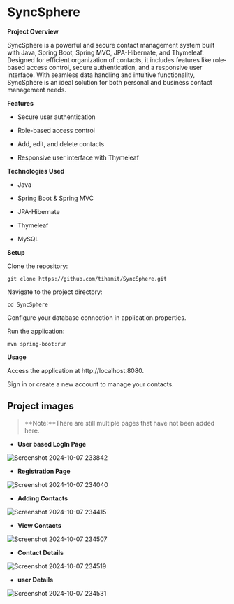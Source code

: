 # SyncSphere

**Project Overview**

SyncSphere is a powerful and secure contact management system built with Java, Spring Boot, Spring MVC, JPA-Hibernate, and Thymeleaf.
Designed for efficient organization of contacts, it includes features like role-based access control, secure authentication, 
and a responsive user interface. With seamless data handling and intuitive functionality, SyncSphere is an ideal solution for both
personal and business contact management needs.

**Features**

- Secure user authentication
  
- Role-based access control
  
- Add, edit, and delete contacts
  
- Responsive user interface with Thymeleaf
  
**Technologies Used**

- Java
  
- Spring Boot & Spring MVC
  
- JPA-Hibernate

- Thymeleaf

- MySQL

**Setup**

Clone the repository:
```
git clone https://github.com/tihamit/SyncSphere.git
```

Navigate to the project directory:

```
cd SyncSphere
```

Configure your database connection in application.properties.

Run the application:
```
mvn spring-boot:run
```

**Usage**

Access the application at http://localhost:8080.

Sign in or create a new account to manage your contacts.


## Project images

> **Note:**There are still multiple pages that have not been added here.

- **User based LogIn Page**

![Screenshot 2024-10-07 233842](https://github.com/user-attachments/assets/7173625e-e7ea-4299-ba16-0d57a90f7f27)



- **Registration Page**

![Screenshot 2024-10-07 234040](https://github.com/user-attachments/assets/b9c1ba25-12e5-4100-9754-edc582fdc04d)


- **Adding Contacts**

![Screenshot 2024-10-07 234415](https://github.com/user-attachments/assets/5b7782c2-7cab-4985-ae69-7f56c1fad065)



- **View Contacts**

![Screenshot 2024-10-07 234507](https://github.com/user-attachments/assets/711259d9-e0d9-4d32-bcca-6329bd2be131)

- **Contact Details**

![Screenshot 2024-10-07 234519](https://github.com/user-attachments/assets/d19dc16b-7084-4f1d-97b3-ffbe04f7298c)

- **user Details**

![Screenshot 2024-10-07 234531](https://github.com/user-attachments/assets/121e6799-0401-4751-a954-9469f1e9b48f)


